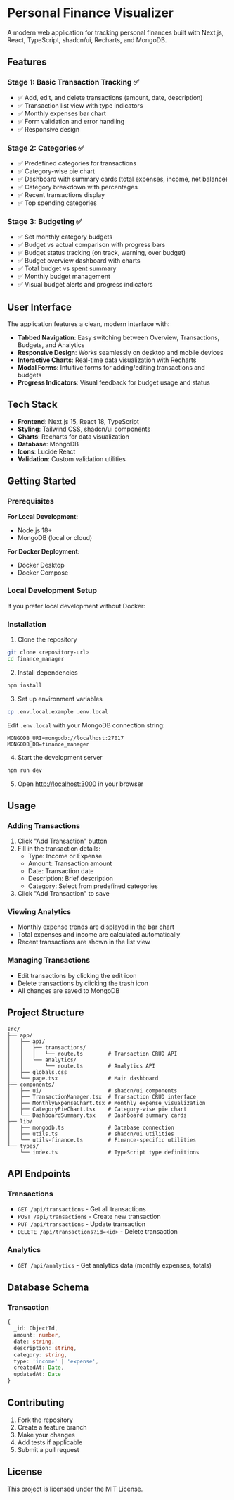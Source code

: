 # Personal Finance Visualizer

A modern web application for tracking personal finances built with Next.js, React, TypeScript, shadcn/ui, Recharts, and MongoDB.

## Features

### Stage 1: Basic Transaction Tracking ✅

- ✅ Add, edit, and delete transactions (amount, date, description)
- ✅ Transaction list view with type indicators
- ✅ Monthly expenses bar chart
- ✅ Form validation and error handling
- ✅ Responsive design

### Stage 2: Categories ✅

- ✅ Predefined categories for transactions
- ✅ Category-wise pie chart
- ✅ Dashboard with summary cards (total expenses, income, net balance)
- ✅ Category breakdown with percentages
- ✅ Recent transactions display
- ✅ Top spending categories

### Stage 3: Budgeting ✅

- ✅ Set monthly category budgets
- ✅ Budget vs actual comparison with progress bars
- ✅ Budget status tracking (on track, warning, over budget)
- ✅ Budget overview dashboard with charts
- ✅ Total budget vs spent summary
- ✅ Monthly budget management
- ✅ Visual budget alerts and progress indicators

## User Interface

The application features a clean, modern interface with:

- **Tabbed Navigation**: Easy switching between Overview, Transactions, Budgets, and Analytics
- **Responsive Design**: Works seamlessly on desktop and mobile devices
- **Interactive Charts**: Real-time data visualization with Recharts
- **Modal Forms**: Intuitive forms for adding/editing transactions and budgets
- **Progress Indicators**: Visual feedback for budget usage and status

## Tech Stack

- **Frontend**: Next.js 15, React 18, TypeScript
- **Styling**: Tailwind CSS, shadcn/ui components
- **Charts**: Recharts for data visualization
- **Database**: MongoDB
- **Icons**: Lucide React
- **Validation**: Custom validation utilities

## Getting Started

### Prerequisites

**For Local Development:**

- Node.js 18+
- MongoDB (local or cloud)

**For Docker Deployment:**

- Docker Desktop
- Docker Compose

### Local Development Setup

If you prefer local development without Docker:

### Installation

1. Clone the repository

```bash
git clone <repository-url>
cd finance_manager
```

2. Install dependencies

```bash
npm install
```

3. Set up environment variables

```bash
cp .env.local.example .env.local
```

Edit `.env.local` with your MongoDB connection string:

```
MONGODB_URI=mongodb://localhost:27017
MONGODB_DB=finance_manager
```

4. Start the development server

```bash
npm run dev
```

5. Open [http://localhost:3000](http://localhost:3000) in your browser

## Usage

### Adding Transactions

1. Click "Add Transaction" button
2. Fill in the transaction details:
   - Type: Income or Expense
   - Amount: Transaction amount
   - Date: Transaction date
   - Description: Brief description
   - Category: Select from predefined categories
3. Click "Add Transaction" to save

### Viewing Analytics

- Monthly expense trends are displayed in the bar chart
- Total expenses and income are calculated automatically
- Recent transactions are shown in the list view

### Managing Transactions

- Edit transactions by clicking the edit icon
- Delete transactions by clicking the trash icon
- All changes are saved to MongoDB

## Project Structure

```
src/
├── app/
│   ├── api/
│   │   ├── transactions/
│   │   │   └── route.ts        # Transaction CRUD API
│   │   └── analytics/
│   │       └── route.ts        # Analytics API
│   ├── globals.css
│   └── page.tsx                # Main dashboard
├── components/
│   ├── ui/                     # shadcn/ui components
│   ├── TransactionManager.tsx  # Transaction CRUD interface
│   ├── MonthlyExpenseChart.tsx # Monthly expense visualization
│   ├── CategoryPieChart.tsx    # Category-wise pie chart
│   └── DashboardSummary.tsx    # Dashboard summary cards
├── lib/
│   ├── mongodb.ts              # Database connection
│   ├── utils.ts                # shadcn/ui utilities
│   └── utils-finance.ts        # Finance-specific utilities
└── types/
    └── index.ts                # TypeScript type definitions
```

## API Endpoints

### Transactions

- `GET /api/transactions` - Get all transactions
- `POST /api/transactions` - Create new transaction
- `PUT /api/transactions` - Update transaction
- `DELETE /api/transactions?id=<id>` - Delete transaction

### Analytics

- `GET /api/analytics` - Get analytics data (monthly expenses, totals)

## Database Schema

### Transaction

```typescript
{
  _id: ObjectId,
  amount: number,
  date: string,
  description: string,
  category: string,
  type: 'income' | 'expense',
  createdAt: Date,
  updatedAt: Date
}
```

## Contributing

1. Fork the repository
2. Create a feature branch
3. Make your changes
4. Add tests if applicable
5. Submit a pull request

## License

This project is licensed under the MIT License.
